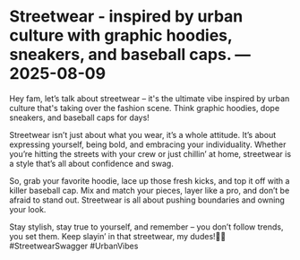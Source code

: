 # Streetwear - inspired by urban culture with graphic hoodies, sneakers, and baseball caps. — 2025-08-09

Hey fam, let’s talk about streetwear – it's the ultimate vibe inspired by urban culture that's taking over the fashion scene. Think graphic hoodies, dope sneakers, and baseball caps for days!

Streetwear isn’t just about what you wear, it’s a whole attitude. It’s about expressing yourself, being bold, and embracing your individuality. Whether you’re hitting the streets with your crew or just chillin’ at home, streetwear is a style that’s all about confidence and swag.

So, grab your favorite hoodie, lace up those fresh kicks, and top it off with a killer baseball cap. Mix and match your pieces, layer like a pro, and don’t be afraid to stand out. Streetwear is all about pushing boundaries and owning your look.

Stay stylish, stay true to yourself, and remember – you don’t follow trends, you set them. Keep slayin’ in that streetwear, my dudes!✌🏽 #StreetwearSwagger #UrbanVibes